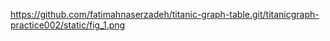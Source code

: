 https://github.com/fatimahnaserzadeh/titanic-graph-table.git/titanicgraph-practice002/static/fig_1.png
